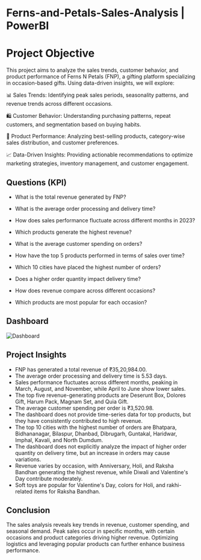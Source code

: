 # Ferns-and-Petals-Sales-Analysis | PowerBI
# Project Objective

This project aims to analyze the sales trends, customer behavior, and product performance of Ferns N Petals (FNP), a gifting platform specializing in occasion-based gifts. Using data-driven insights, we will explore:

📊 Sales Trends: Identifying peak sales periods, seasonality patterns, and revenue trends across different occasions.

🛍 Customer Behavior: Understanding purchasing patterns, repeat customers, and segmentation based on buying habits.

🎁 Product Performance: Analyzing best-selling products, category-wise sales distribution, and customer preferences.

📈 Data-Driven Insights: Providing actionable recommendations to optimize marketing strategies, inventory management, and customer engagement.

## Questions (KPI)

- What is the total revenue generated by FNP?

- What is the average order processing and delivery time?

- How does sales performance fluctuate across different months in 2023?

- Which products generate the highest revenue?

- What is the average customer spending on orders?

- How have the top 5 products performed in terms of sales over time?

- Which 10 cities have placed the highest number of orders?

- Does a higher order quantity impact delivery time?

- How does revenue compare across different occasions?

- Which products are most popular for each occasion?

## Dashboard

![Dashboard](https://github.com/user-attachments/assets/93a3de41-6f47-4287-a68e-16a9b5c55727)

## Project Insights
- FNP has generated a total revenue of ₹35,20,984.00. 
- The average order processing and delivery time is 5.53 days.
- Sales performance fluctuates across different months, peaking in March, August, and November, while April to June show lower sales.  
- The top five revenue-generating products are Deserunt Box, Dolores Gift, Harum Pack, Magnam Set, and Quia Gift.  
- The average customer spending per order is ₹3,520.98.  
- The dashboard does not provide time-series data for top products, but they have consistently contributed to high revenue.  
- The top 10 cities with the highest number of orders are Bhatpara, Bidhananagar, Bilaspur, Dhanbad, Dibrugarh, Guntakal, Haridwar, Imphal, Kavali, and North Dumdum.  
- The dashboard does not explicitly analyze the impact of higher order quantity on delivery time, but an increase in orders may cause variations.  
- Revenue varies by occasion, with Anniversary, Holi, and Raksha Bandhan generating the highest revenue, while Diwali and Valentine's Day contribute moderately.  
- Soft toys are popular for Valentine's Day, colors for Holi, and rakhi-related items for Raksha Bandhan.

## Conclusion

The sales analysis reveals key trends in revenue, customer spending, and seasonal demand. Peak sales occur in specific months, with certain occasions and product categories driving higher revenue. Optimizing logistics and leveraging popular products can further enhance business performance.


